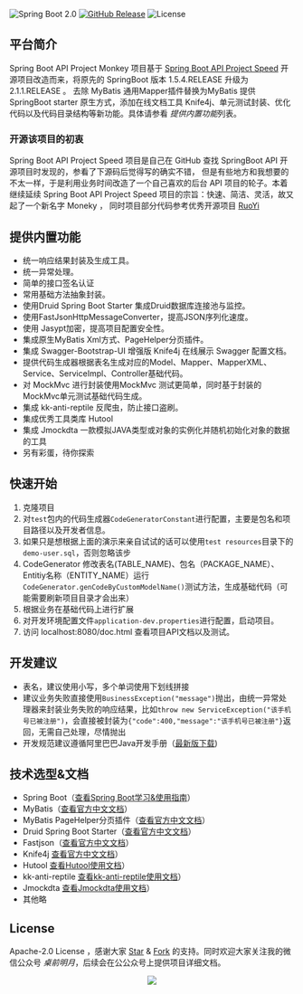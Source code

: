 ![Spring Boot 2.0](https://img.shields.io/badge/Spring%20Boot-2.0-brightgreen.svg)
[![GitHub Release](https://img.shields.io/badge/version-V2.1.0-blue)](https://github.com/zhuoqianmingyue/spring-boot-api-project-monkey/releases)
![License](https://img.shields.io/github/license/zhuoqianmingyue/spring-boot-api-project-monkey)

## 平台简介

Spring Boot API Project Monkey 项目基于  [Spring Boot API Project Speed](https://github.com/lihengming/spring-boot-api-project-seed) 开源项目改造而来，将原先的 SpringBoot 版本 1.5.4.RELEASE 升级为 2.1.1.RELEASE 。
去除 MyBatis 通用Mapper插件替换为MyBatis 提供SpringBoot starter 原生方式，添加在线文档工具 Knife4j、单元测试封装、优化代码以及代码目录结构等新功能。具体请参看 *提供内置功能*列表。

### 开源该项目的初衷

Spring Boot API Project Speed 项目是自己在 GitHub 查找 SpringBoot API 开源项目时发现的，参看了下源码后觉得写的确实不错，
但是有些地方和我想要的不太一样，于是利用业务时间改造了一个自己喜欢的后台 API 项目的轮子。本着继续延续 Spring Boot API Project Speed 项目的宗旨：快速、简洁、灵活，故又起了一个新名字 Moneky ，
同时项目部分代码参考优秀开源项目 [RuoYi](https://github.com/lerry903/RuoYi)

## 提供内置功能

- 统一响应结果封装及生成工具。
- 统一异常处理。
- 简单的接口签名认证
- 常用基础方法抽象封装。
- 使用Druid Spring Boot Starter 集成Druid数据库连接池与监控。
- 使用FastJsonHttpMessageConverter，提高JSON序列化速度。
- 使用 Jasypt加密，提高项目配置安全性。
- 集成原生MyBatis Xml方式、PageHelper分页插件。
- 集成 Swagger-Bootstrap-UI 增强版 Knife4j 在线展示 Swagger 配置文档。
- 提供代码生成器根据表名生成对应的Model、Mapper、MapperXML、Service、ServiceImpl、Controller基础代码。
- 对 MockMvc 进行封装使用MockMvc 测试更简单，同时基于封装的MockMvc单元测试基础代码生成。
- 集成 kk-anti-reptile 反爬虫，防止接口盗刷。
- 集成优秀工具类库 Hutool
- 集成 Jmockdta  一款模拟JAVA类型或对象的实例化并随机初始化对象的数据的工具 
- 另有彩蛋，待你探索
 
## 快速开始
1. 克隆项目
2. 对```test```包内的代码生成器```CodeGeneratorConstant```进行配置，主要是包名和项目路径以及开发者信息。
3. 如果只是想根据上面的演示来亲自试试的话可以使用```test resources```目录下的```demo-user.sql```，否则忽略该步
3. CodeGenerator 修改表名(TABLE_NAME)、包名（PACKAGE_NAME）、Entitiy名称（ENTITY_NAME）运行```CodeGenerator.genCodeByCustomModelName()```测试方法，生成基础代码（可能需要刷新项目目录才会出来）
4. 根据业务在基础代码上进行扩展
5. 对开发环境配置文件```application-dev.properties```进行配置，启动项目。
6. 访问 localhost:8080/doc.html 查看项目API文档以及测试。

## 开发建议
- 表名，建议使用小写，多个单词使用下划线拼接
- 建议业务失败直接使用```BusinessException("message")```抛出，由统一异常处理器来封装业务失败的响应结果，比如```throw new ServiceException("该手机号已被注册")```，会直接被封装为```{"code":400,"message":"该手机号已被注册"}```返回，无需自己处理，尽情抛出
- 开发规范建议遵循阿里巴巴Java开发手册（[最新版下载](https://github.com/alibaba/p3c))
 
## 技术选型&文档
- Spring Boot（[查看Spring Boot学习&使用指南](http://www.jianshu.com/p/1a9fd8936bd8)）
- MyBatis（[查看官方中文文档](http://www.mybatis.org/mybatis-3/zh/index.html)）
- MyBatis PageHelper分页插件（[查看官方中文文档](https://pagehelper.github.io/)）
- Druid Spring Boot Starter（[查看官方中文文档](https://github.com/alibaba/druid/tree/master/druid-spring-boot-starter/)）
- Fastjson（[查看官方中文文档](https://github.com/Alibaba/fastjson/wiki/%E9%A6%96%E9%A1%B5)）
- Knife4j [查看官方中文文档](https://doc.xiaominfo.com/guide/useful.html)）
- Hutool [查看Hutool使用文档](https://www.hutool.cn/docs/#/)）
- kk-anti-reptile [查看kk-anti-reptile使用文档](https://github.com/kekingcn/kk-anti-reptile)）
- Jmockdta [查看Jmockdta使用文档](https://github.com/jsonzou/jmockdata)）
- 其他略

## License
Apache-2.0 License ，感谢大家 [Star](https://github.com/zhuoqianmingyue/spring-boot-api-project-monkey/stargazers) & [Fork](https://github.com/lihengming/spring-boot-api-project-monkey/network/members) 的支持。同时欢迎大家关注我的微信公众号 *桌前明月*，后续会在公公众号上提供项目详细文档。

<div align=center><img src="https://img-blog.csdnimg.cn/20191005233835434.png"  /></div>
